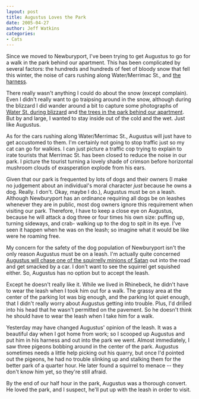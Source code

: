 ```yaml
---
layout: post
title: Augustus Loves the Park
date: 2005-04-27
author: Jeff Watkins
categories:
- Cats
---
```


Since we moved to Newburyport, I've been trying to get Augustus to go for a
walk in the park behind our apartment. This has been complicated by several
factors: the hundreds and hundreds of feet of bloody snow that fell this
winter, the noise of cars rushing along Water/Merrimac St., and [the
harness][1].

There really wasn't anything I could do about the snow (except complain). Even
I didn't really want to go traipsing around in the snow, although during the
blizzard I did wander around a bit to capture some photographs of [Water St.
during blizzard][2] and [the trees in the park behind our apartment][3]. But
by and large, I wanted to stay inside out of the cold and the wet. Just like
Augustus.

As for the cars rushing along Water/Merrimac St., Augustus will just have to
get accustomed to them. I'm certainly not going to stop traffic just so my cat
can go for walkies. I can just picture a traffic cop trying to explain to
irate tourists that Merrimac St. has been closed to reduce the noise in our
park. I picture the tourist turning a lovely shade of crimson before
horizontal mushroom clouds of exasperation explode from his ears.

Given that our park is frequented by lots of dogs and their owners (I make no
judgement about an individual's moral character _just_ because he owns a dog.
Really. I don't. Okay, maybe I do.), Augustus must be on a leash. Although
Newburyport has an ordinance requiring all dogs be on leashes whenever they
are in public, most dog owners ignore this requirement when visiting our park.
Therefore, I have to keep a close eye on Augustus, because he will attack a
dog three or four times his own size: puffing up, turning sideways, and crab-
walking up to the dog to spit in its eye. I've seen it happen when he was on
the leash; so imagine what it would be like were he roaming free.

My concern for the safety of the dog population of Newburyport isn't the only
reason Augustus must be on a leash. I'm actually quite concerned [Augustus
will chase one of the squirrelly minions of Satan][4] out into the road and
get smacked by a car. I don't want to see the squirrel get squished either.
So, Augustus has no option but to accept the leash.

Except he doesn't really like it. While we lived in Rhinebeck, he didn't have
to wear the leash when I took him out for a walk. The grassy area at the
center of the parking lot was big enough, and the parking lot quiet enough,
that I didn't really worry about Augustus getting into trouble. Plus, I'd
drilled into his head that he wasn't permitted on the pavement. So he doesn't
think he should have to wear the leash when I take him for a walk.

Yesterday may have changed Augustus' opinion of the leash. It was a beautiful
day when I got home from work; so I scooped up Augustus and put him in his
harness and out into the park we went. Almost immediately, I saw three pigeons
bobbing around in the center of the park. Augustus sometimes needs a little
help picking out his quarry, but once I'd pointed out the pigeons, he had no
trouble slinking up and stalking them for the better park of a quarter hour.
He later found a squirrel to menace -- they don't know him yet, so they're
still afraid.

By the end of our half hour in the park, Augustus was a thorough convert. He
loved the park, and I suspect, he'll put up with the leash in order to visit.

[1]: /2004/05/advice-on-cat-walking
[2]: /2005/02/snow-drift-from-the-blizzard
[3]: /2005/02/trees-hate-blizzards-too
[4]: /2004/09/augustus-gives-chase
